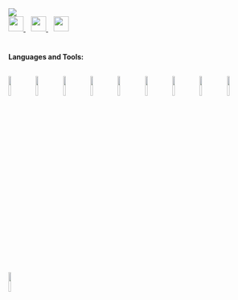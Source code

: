  <img src="https://readme-typing-svg.demolab.com/?lines=Hi%20I'm%20%20Aaryaveer;Learning%20Flutter%20Currently...;&font=Fira%20Code&center=true&width=500&height=45&color=f75c7e&vCenter=true&size=25" />
 
 
 
 
<div>
<a href="https://twitter.com/_aaryaveer">
<img width="30px" src="https://www.vectorlogo.zone/logos/twitter/twitter-official.svg" />
</a>&ensp;
<a href="http://www.linkedin.com/in/aaryaveer-rajput-0362b91b3/">
<img width="30px" src="https://www.vectorlogo.zone/logos/linkedin/linkedin-icon.svg" />
</a>&ensp;
<a href="ttps://www.instagram.com/aaryaveer._">
<img width="30px" src="https://www.vectorlogo.zone/logos/instagram/instagram-icon.svg" />
</a>
</div>

#
**Languages and Tools:**
##
<code><img width="10%" src="https://www.vectorlogo.zone/logos/flutterio/flutterio-ar21.svg"></code>
<code><img width="10%" src="https://www.vectorlogo.zone/logos/dartlang/dartlang-ar21.svg"></code>
<code><img width="10%" src="https://www.vectorlogo.zone/logos/reactjs/reactjs-ar21.svg"></code>
<code><img width="10%" color="white" src="https://www.vectorlogo.zone/logos/javascript/javascript-ar21.svg"></code>
<code><img width="10%" src="https://www.vectorlogo.zone/logos/w3_html5/w3_html5-ar21.svg"></code>
<code><img width="10%" src="https://www.vectorlogo.zone/logos/w3_css/w3_css-ar21.svg"></code>
<code><img width="10%" src="https://www.vectorlogo.zone/logos/mysql/mysql-ar21.svg"></code>
<code><img width="10%" src="https://www.vectorlogo.zone/logos/firebase/firebase-ar21.svg"></code>
<code><img width="10%" src="https://www.vectorlogo.zone/logos/git-scm/git-scm-ar21.svg"></code>
<code><img width="10%" src="https://www.vectorlogo.zone/logos/java/java-ar21.svg"></code>
